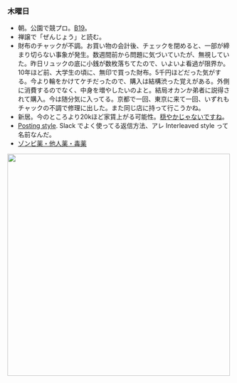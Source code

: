 ### 木曜日

* 朝。公園で競プロ。[B19](https://atcoder.jp/contests/tessoku-book/tasks/tessoku_book_cr)。
* 禅譲で「ぜんじょう」と読む。
* 財布のチャックが不調。お買い物の会計後、チェックを閉めると、一部が締まり切らない事象が発生。数週間前から問題に気づいていたが、無視していた。昨日リュックの底に小銭が数枚落ちてたので、いよいよ看過が限界か。10年ほど前、大学生の頃に、無印で買った財布。5千円ほどだった気がする。今より輪をかけてケチだったので、購入は結構渋った覚えがある。外側に消費するのでなく、中身を増やしたいのよと。結局オカンか弟者に説得されて購入。今は随分気に入ってる。京都で一回、東京に来て一回、いずれもチャックの不調で修理に出した。また同じ店に持って行こうかね。
* 新居。今のところより20kほど家賃上がる可能性。[穏やかじゃないですね](https://dic.nicovideo.jp/a/%E7%A9%8F%E3%82%84%E3%81%8B%E3%81%98%E3%82%83%E3%81%AA%E3%81%84%E3%81%A7%E3%81%99%E3%81%AD)。
* [Posting style](https://en.m.wikipedia.org/wiki/Posting_style). Slack でよく使ってる返信方法、アレ Interleaved style って名前なんだ。
* [ゾンビ薬・他人薬・毒薬](https://note.com/sitasimiyasui/n/n95690cee573d)

<img src="https://i.imgur.com/OjFi9bK.jpg" width="500">
